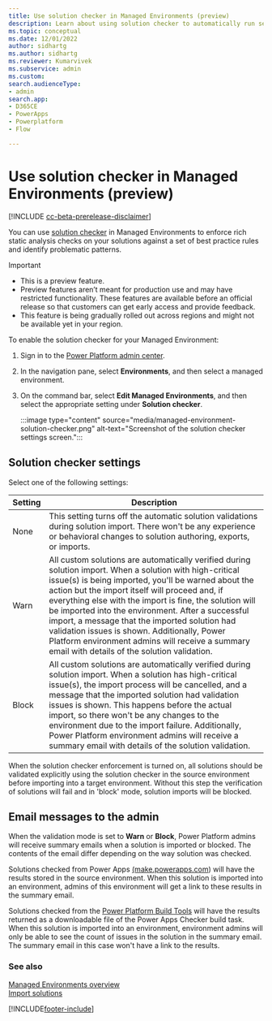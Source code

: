 ```yaml
---
title: Use solution checker in Managed Environments (preview)
description: Learn about using solution checker to automatically run security and reliability validations during solution import.
ms.topic: conceptual
ms.date: 12/01/2022
author: sidhartg
ms.author: sidhartg
ms.reviewer: Kumarvivek
ms.subservice: admin
ms.custom: 
search.audienceType:
- admin
search.app:
- D365CE
- PowerApps
- Powerplatform
- Flow

---
```


# Use solution checker in Managed Environments (preview)

[!INCLUDE [cc-beta-prerelease-disclaimer](../includes/cc-beta-prerelease-disclaimer.md)]

You can use [solution checker](/power-apps/maker/data-platform/use-powerapps-checker) in Managed Environments to enforce rich static analysis checks on your solutions against a set of best practice rules and identify problematic patterns.

> [!IMPORTANT]
>
> - This is a preview feature.
> - Preview features aren’t meant for production use and may have restricted functionality. These features are available before an official release so that customers can get early access and provide feedback.
> - This feature is being gradually rolled out across regions and might not be available yet in your region.

To enable the solution checker for your Managed Environment:

1. Sign in to the [Power Platform admin center](https://aka.ms/ppac).
1. In the navigation pane, select **Environments**, and then select a managed environment.
1. On the command bar, select **Edit Managed Environments**, and then select the appropriate setting under **Solution checker**.

    :::image type="content" source="media/managed-environment-solution-checker.png" alt-text="Screenshot of the solution checker settings screen.":::

## Solution checker settings

Select one of the following settings:

| Setting | Description |
| --- | --- |
| None |  This setting turns off the automatic solution validations during solution import. There won't be any experience or behavioral changes to solution authoring, exports, or imports. |
| Warn |  All custom solutions are automatically verified during solution import. When a solution with high-critical issue(s) is being imported, you'll be warned about the action but the import itself will proceed and, if everything else with the import is fine, the solution will be imported into the environment. After a successful import, a message that the imported solution had validation issues is shown. Additionally, Power Platform environment admins will receive a summary email with details of the solution validation. |
| Block | All custom solutions are automatically verified during solution import. When a solution has high-critical issue(s), the import process will be cancelled, and a message that the imported solution had validation issues is shown. This happens before the actual import, so there won't be any changes to the environment due to the import failure. Additionally, Power Platform environment admins will receive a summary email with details of the solution validation.|

When the solution checker enforcement is turned on, all solutions should be validated explicitly using the solution checker in the source environment before importing into a target environment. Without this step the verification of solutions will fail and in 'block' mode, solution imports will be blocked.

## Email messages to the admin

When the validation mode is set to **Warn** or **Block**, Power Platform admins will receive summary emails when a solution is imported or blocked. The contents of the email differ depending on the way solution was checked.

Solutions checked from Power Apps [(make.powerapps.com](https://make.powerapps.com)) will have the results stored in the source environment. When this solution is imported into an environment, admins of this environment will get a link to these results in the summary email.

Solutions checked from the [Power Platform Build Tools](/power-platform/alm/devops-build-tools) will have the results returned as a downloadable file of the Power Apps Checker build task. When this solution is imported into an environment, environment admins will only be able to see the count of issues in the solution in the summary email. The summary email in this case won't have a link to the results.  

### See also

[Managed Environments overview](managed-environment-overview.md) <br />
[Import solutions](/power-apps/maker/data-platform/import-update-export-solutions)  

[!INCLUDE[footer-include](../includes/footer-banner.md)]

